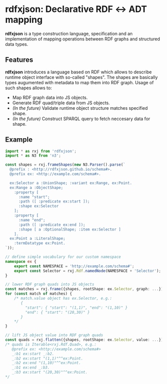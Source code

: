 # rdfxjson: Declarative RDF ↔ ADT mapping

**rdfxjson** is a type construction language, specification and an implementation of mapping operations between RDF graphs and structured data types.

## Features
**rdfxjson** introduces a language based on RDF which allows to describe runtime object interface with so-called "shapes". The shapes are basically types augumented with metadata to map them into RDF graph. Usage of such shapes allows to:

 * Map RDF graph data into JS objects.
 * Generate RDF quad/triple data from JS objects.
 * *(In the future)* Validate runtime object structure matches specified shape.
 * *(In the future)* Construct SPARQL query to fetch neccesary data for shape.

## Example

```ts
import * as rxj from 'rdfxjson';
import * as N3 from 'n3';

const shapes = rxj.frameShapes(new N3.Parser().parse(`
  @prefix : <http://rdfxjson.github.io/schema#>.
  @prefix ex: <http://example.com/schema#>.

  ex:Selector a :UnionShape; :variant ex:Range, ex:Point.
  ex:Range a :ObjectShape;
    :property [
      :name "start";
      :path ([ :predicate ex:start ]);
      :shape ex:Selector
    ];
    :property [
      :name "end";
      :path ([ :predicate ex:end ]);
      :shape [ a :OptionalShape; :item ex:Selector ]
    ].
  ex:Point a :LiteralShape;
    :termDatatype ex:Point.
`));

// define simple vocabulary for our custom namespace
namespace ex {
    export const NAMESPACE = 'http://example.com/schema#';
    export const Selector = rxj.Rdf.namedNode(NAMESPACE + 'Selector');
}

// lower RDF graph quads into JS objects
const matches = rxj.frame({shapes, rootShape: ex.Selector, graph: ...}));
for (const match of matches) {
    /* match.value object has ex.Selector, e.g.:
       {
         "start": { "start": "(1,1)", "end": "(1,10)" }
         "end": { "start": "(20,30)" }
       }
    */
}

// lift JS object value into RDF graph quads
const quads = rxj.flatten({shapes, rootShape: ex.Selector, value: ...});
/* quads is Iterable<rxj.Rdf.Quad>, e.g.:
   @prefix ex: <http://example.com/schema#>
   _:b1 ex:start _:b2.
   _:b2 ex:start "(1,1)"^^ex:Point.
   _:b2 ex:end "(1,10)"^^ex:Point.
   _:b1 ex:end _:b3.
   _:b3 ex:start "(20,30)"^^ex:Point.
*/
```
